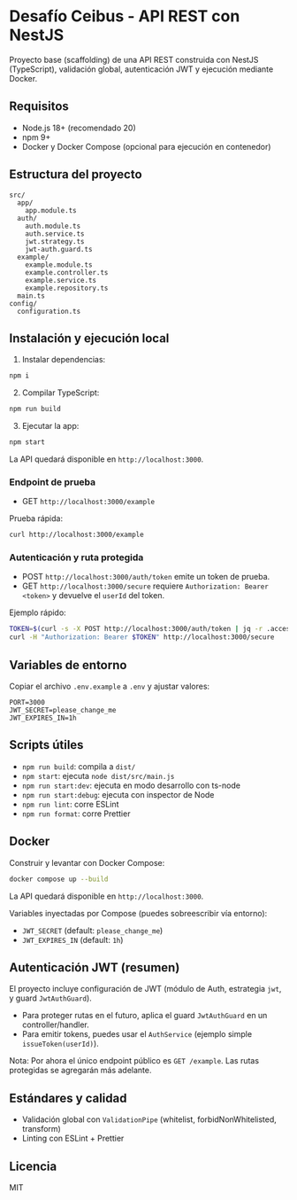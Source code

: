 # Desafío Ceibus - API REST con NestJS

Proyecto base (scaffolding) de una API REST construida con NestJS (TypeScript), validación global, autenticación JWT y ejecución mediante Docker.

## Requisitos
- Node.js 18+ (recomendado 20)
- npm 9+
- Docker y Docker Compose (opcional para ejecución en contenedor)

## Estructura del proyecto
```
src/
  app/
    app.module.ts
  auth/
    auth.module.ts
    auth.service.ts
    jwt.strategy.ts
    jwt-auth.guard.ts
  example/
    example.module.ts
    example.controller.ts
    example.service.ts
    example.repository.ts
  main.ts
config/
  configuration.ts
```

## Instalación y ejecución local
1) Instalar dependencias:
```bash
npm i
```
2) Compilar TypeScript:
```bash
npm run build
```
3) Ejecutar la app:
```bash
npm start
```
La API quedará disponible en `http://localhost:3000`.

### Endpoint de prueba
- GET `http://localhost:3000/example`

Prueba rápida:
```bash
curl http://localhost:3000/example
```

### Autenticación y ruta protegida
- POST `http://localhost:3000/auth/token` emite un token de prueba.
- GET `http://localhost:3000/secure` requiere `Authorization: Bearer <token>` y devuelve el `userId` del token.

Ejemplo rápido:
```bash
TOKEN=$(curl -s -X POST http://localhost:3000/auth/token | jq -r .access_token)
curl -H "Authorization: Bearer $TOKEN" http://localhost:3000/secure
```

## Variables de entorno
Copiar el archivo `.env.example` a `.env` y ajustar valores:
```
PORT=3000
JWT_SECRET=please_change_me
JWT_EXPIRES_IN=1h
```

## Scripts útiles
- `npm run build`: compila a `dist/`
- `npm start`: ejecuta `node dist/src/main.js`
- `npm run start:dev`: ejecuta en modo desarrollo con ts-node
- `npm run start:debug`: ejecuta con inspector de Node
- `npm run lint`: corre ESLint
- `npm run format`: corre Prettier

## Docker
Construir y levantar con Docker Compose:
```bash
docker compose up --build
```
La API quedará disponible en `http://localhost:3000`.

Variables inyectadas por Compose (puedes sobreescribir vía entorno):
- `JWT_SECRET` (default: `please_change_me`)
- `JWT_EXPIRES_IN` (default: `1h`)

## Autenticación JWT (resumen)
El proyecto incluye configuración de JWT (módulo de Auth, estrategia `jwt`, y guard `JwtAuthGuard`).
- Para proteger rutas en el futuro, aplica el guard `JwtAuthGuard` en un controller/handler.
- Para emitir tokens, puedes usar el `AuthService` (ejemplo simple `issueToken(userId)`).

Nota: Por ahora el único endpoint público es `GET /example`. Las rutas protegidas se agregarán más adelante.

## Estándares y calidad
- Validación global con `ValidationPipe` (whitelist, forbidNonWhitelisted, transform)
- Linting con ESLint + Prettier

## Licencia
MIT
